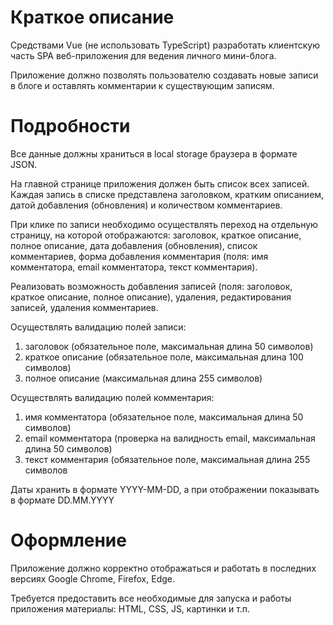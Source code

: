 # Краткое описание		

Средствами Vue (не использовать TypeScript) разработать клиентскую часть SPA веб-приложения для ведения личного мини-блога.

Приложение должно позволять пользователю создавать новые записи в блоге и оставлять комментарии к существующим записям.

# Подробности	

Все данные должны храниться в local storage браузера в формате JSON.		

На главной странице приложения должен быть список всех записей. Каждая запись в списке представлена заголовком, кратким описанием, датой добавления (обновления) и количеством комментариев.

При клике по записи необходимо осуществлять переход на отдельную страницу, на которой отображаются: заголовок, краткое описание, полное описание, дата добавления (обновления), список комментариев, форма добавления комментария (поля: имя комментатора,  email комментатора, текст комментария).		

Реализовать возможность добавления записей (поля: заголовок, краткое описание, полное описание), удаления, редактирования записей, удаления комментариев.

Осуществлять валидацию полей записи:
1. заголовок (обязательное поле, максимальная длина 50 символов)
2. краткое описание (обязательное поле, максимальная длина 100 символов)
3. полное описание (максимальная длина 255 символов)

Осуществлять валидацию полей комментария:
1. имя комментатора (обязательное поле, максимальная длина 50 символов)
2. email комментатора (проверка на валидность email, максимальная длина 50 символов)
3. текст комментария (обязательное поле, максимальная длина 255 символов

Даты хранить в формате YYYY-MM-DD, а при отображении показывать в формате DD.MM.YYYY

# Оформление

Приложение должно корректно отображаться и работать в последних версиях Google Chrome, Firefox, Edge.				

Требуется предоставить все необходимые для запуска и работы приложения материалы: HTML, CSS, JS, картинки и т.п.